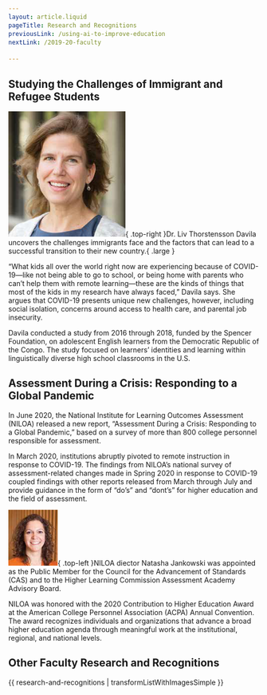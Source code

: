 ```yaml
---
layout: article.liquid
pageTitle: Research and Recognitions
previousLink: /using-ai-to-improve-education
nextLink: /2019-20-faculty

---
```

## Studying the Challenges of Immigrant and Refugee Students

![Dr. Liv Thorstensson Davila](/img/faculty/liv-thorstensson-davila.png){ .top-right }Dr. Liv Thorstensson Davila uncovers the challenges immigrants face and the factors that can lead to a successful transition to their new country.{ .large }

“What kids all over the world right now are experiencing because of COVID-19—like not being able to go to school, or being home with parents who can’t help them with remote learning—these are the kinds of things that most of the kids in my research have always faced,” Davila says. She argues that COVID-19 presents unique new challenges, however, including social isolation, concerns around access to health care, and parental job insecurity. 

Davila conducted a study from 2016 through 2018, funded by the Spencer Foundation, on adolescent English learners from the Democratic Republic of the Congo. The study focused on learners’ identities and learning within linguistically diverse high school classrooms in the U.S.

## Assessment During a Crisis: Responding to a Global Pandemic

In June 2020, the National Institute for Learning Outcomes Assessment (NILOA) released a new report, “Assessment During a Crisis: Responding to a Global Pandemic,” based on a survey of more than 800 college personnel responsible for assessment.

In March 2020, institutions abruptly pivoted to remote instruction in response to COVID-19. The findings from NILOA’s national survey of assessment-related changes made in Spring 2020 in response to COVID-19 coupled findings with other reports released from March through July and provide guidance in the form of “do’s” and “dont’s” for higher education and the field of assessment.

![Natasha Jankowski](/img/faculty/natasha-jankowski.png){ .top-left }NILOA diector Natasha Jankowski was appointed as the Public Member for the Council for the Advancement of Standards (CAS) and to the Higher Learning Commission Assessment Academy Advisory Board.

NILOA was honored with the 2020 Contribution to Higher Education Award at the American College Personnel Association (ACPA) Annual Convention. The award recognizes individuals  and organizations that advance a broad higher education agenda through meaningful work at the institutional, regional, and national levels. 

## Other Faculty Research and Recognitions

{{ research-and-recognitions | transformListWithImagesSimple }}